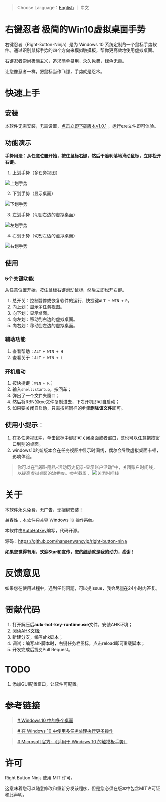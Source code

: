 > Choose Language：[English](https://github.com/hansenwangvip/right-button-ninja/blob/master/README.md) ｜ 中文

# 右键忍者 极简的Win10虚拟桌面手势

右键忍者（Right-Button-Ninja）是为 Windows 10 系统定制的一个鼠标手势软件。通过识别鼠标手势的四个方向来模拟触摸板，帮你更高效地使用虚拟桌面。

右键忍者崇尚极简主义，追求简单易用，永久免费，绿色无毒。

让您像忍者一样，把鼠标当作飞镖，手势就是忍术。

# 快速上手

## 安装

本软件无需安装，无需设置，[点击立即下载版本v1.0.1](https://github.com/hansenwangvip/right-button-ninja/releases/download/v1.0.1/RBN.right-button-ninja@1.0.1.zip)
，运行exe文件即可体验。

## 功能演示

**手势用法：从任意位置开始，按住鼠标右键，然后干脆利落地滑动鼠标，立即松开右键。**

1. 上划手势（多任务视图）

![上划手势](./imgs/slide-up.gif)

2. 下划手势（显示桌面）

![下划手势](./imgs/slide-down.gif)

3. 左划手势（切到右边的虚拟桌面）

![左划手势](./imgs/slide-left.gif)

4. 右划手势（切到左边的虚拟桌面）

![右划手势](./imgs/slide-right.gif)


## 使用

### 5个关键功能

从任意位置开始，按住鼠标右键滑动鼠标，然后立即松开右键。

1. 总开关：控制暂停或恢复软件的运行，快捷键`ALT + WIN + P`。
2. 向上划：显示多任务视图。
3. 向下划：显示桌面。
4. 向左划：移动到右边的虚拟桌面。
5. 向右划：移动到左边的虚拟桌面。

### 辅助功能

1. 查看帮助：`ALT + WIN + H`
2. 查看关于：`ALT + WIN + L`

### 开机启动
1. 按快捷键：`WIN + R`；
2. 输入`shell:startup`，按回车；
3. 弹出了一个文件夹窗口；
4. 然后将RBN的exe文件复制进去，下次开机即可自启动；
5. 如果要关闭自启动，只需按照同样的步骤**删除该文件**即可。

## 使用小提示：

1. 在多任务视图中，单击鼠标中键即可关闭桌面或者窗口，您也可以任意拖拽窗口到别的桌面。
2. windows10的新版本会在任务视图中显示时间线，偶尔会导致虚拟桌面卡顿，影响体验。

> 你可以在"设置-隐私-活动历史记录-显示账户活动"中，关闭账户时间线，以提高虚拟桌面的流畅度。参考截图：
> ![关闭时间线](./imgs/turn-off-timeline.png)

# 关于

本软件永久免费，无广告，无捆绑安装！

兼容性：本软件只兼容 Windows 10 操作系统。

本软件由[AutoHotKey](http://ahkcn.sourceforge.net/docs/Tutorial.htm)编写，代码开源。

源码：<https://github.com/hansenwangvip/right-button-ninja>

**如果您觉得有用，欢迎Star和宣传，您的鼓励就是我的动力，感谢！**

# 反馈意见

如果您在使用过程中，遇到任何问题，可以提issue，我会尽量在24小时内答复。

# 贡献代码

1. 打开解压后**auto-hot-key-runtime.exe**文件，安装AHK环境；
2. 阅读[AHK文档](http://ahkcn.sourceforge.net/docs/Tutorial.htm);
3. 新建分支，编写ahk脚本；
4. 调试：编写ahk脚本时，右键任务栏图标，点击reload即可重载脚本；
5. 开发完成后提交Pull Request。

# TODO

1. 添加GUI配置窗口，让软件可配置。


# 参考链接

> [# Windows 10 中的多个桌面](https://support.microsoft.com/zh-cn/help/4028538/windows-10-multiple-desktops)

> [# 在 Windows 10 中使用多任务处理执行更多操作](https://support.microsoft.com/zh-cn/help/4026282/windows-10-get-more-done-with-multitasking)

> [# Microsoft 官方: 《适用于 Windows 10 的触摸板手势》](https://support.microsoft.com/zh-cn/help/4027871/windows-10-touchpad-gestures)

# 许可

Right Button Ninja 使用 MIT 许可。

这意味着您可以随意修改和重新分发该程序，但是您必须在版本中包含MIT许可证和此声明。
